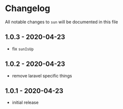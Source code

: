 # Changelog

All notable changes to `sun` will be documented in this file

## 1.0.3 - 2020-04-23

- fix `sunIsUp`

## 1.0.2 - 2020-04-23

- remove laravel specific things

## 1.0.1 - 2020-04-23

- initial release

